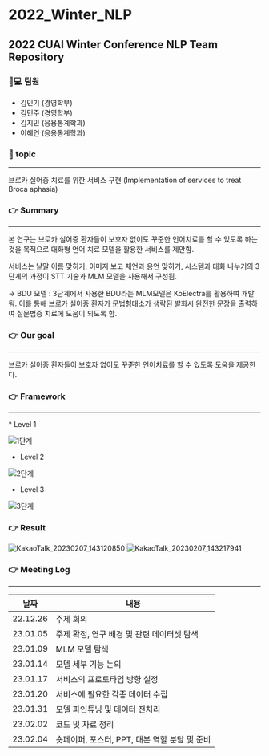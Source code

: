 # 2022_Winter_NLP
## 2022 CUAI Winter Conference NLP Team Repository

### 👨💻 팀원
* 김민기 (경영학부)
* 김민주 (경영학부)
* 김지민 (응용통계학과)
* 이혜연 (응용통계학과)

### :pushpin: topic
<hr/>
브로카 실어증 치료를 위한 서비스 구현 (Implementation of services to treat Broca aphasia)

### :point_right: Summary
<hr/>
본 연구는 브로카 실어증 환자들이 보호자 없이도 꾸준한 언어치료를 할 수 있도록 하는 것을 목적으로 대화형 언어 치료 모델을 활용한 서비스를 제안함. 

서비스는 낱말 이름 맞히기, 이미지 보고 체언과 용언 맞히기, 시스템과 대화 나누기의 3단계의 과정이 STT 기술과 MLM 모델을 사용해서 구성됨. 

-> BDU 모델 : 3단계에서 사용한 BDU라는 MLM모델은 KoElectra를 활용하여 개발됨. 이를 통해 브로카 실어증 환자가 문법형태소가 생략된 발화시 완전한 문장을 출력하여 실문법증 치료에 도움이 되도록 함.

### :point_right: Our goal
<hr/>
브로카 실어증 환자들이 보호자 없이도 꾸준한 언어치료를 할 수 있도록 도움을 제공한다.

### :point_right: Framework
<hr/>
* Level 1

![1단계](https://user-images.githubusercontent.com/100768412/217162955-47f8f98c-3ee4-4269-8e39-b05ad947cf50.PNG)

* Level 2

![2단계](https://user-images.githubusercontent.com/100768412/217162963-4b6775a9-b990-4128-a56a-17ee68455817.PNG)

* Level 3

![3단계](https://user-images.githubusercontent.com/100768412/217162985-c70da71a-3da3-4499-a2fd-735697300ef6.PNG)

### :point_right: Result
![KakaoTalk_20230207_143120850](https://user-images.githubusercontent.com/100768412/217163256-a0bd7857-ff1e-4abd-9a76-b5f3756aa3d5.png)
 ![KakaoTalk_20230207_143217941](https://user-images.githubusercontent.com/100768412/217163262-742311f5-0165-45b9-b7db-f166e74b25d9.png)

### :point_right: Meeting Log
<hr/>

| 날짜 | 내용 |
|---|---|
| 22.12.26 | 주제 회의 |  
| 23.01.05 | 주제 확정, 연구 배경 및 관련 데이터셋 탐색 |
| 23.01.09 | MLM 모델 탐색 |
| 23.01.14 | 모델 세부 기능 논의 |
| 23.01.17 | 서비스의 프로토타입 방향 설정 |
| 23.01.20 | 서비스에 필요한 각종 데이터 수집 |
| 23.01.31 | 모델 파인튜닝 및 데이터 전처리 |
| 23.02.02 | 코드 및 자료 정리 |
| 23.02.04 | 숏페이퍼, 포스터, PPT, 대본 역할 분담 및 준비 |
